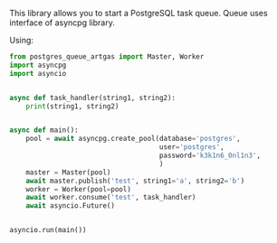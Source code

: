This library allows you to start a PostgreSQL task queue.
Queue uses interface of asyncpg library.

Using:

```python
from postgres_queue_artgas import Master, Worker
import asyncpg
import asyncio


async def task_handler(string1, string2):
    print(string1, string2)


async def main():
    pool = await asyncpg.create_pool(database='postgres',
                                     user='postgres',
                                     password='k3k1n6_0nl1n3',
                                     )
    master = Master(pool)
    await master.publish('test', string1='a', string2='b')
    worker = Worker(pool=pool)
    await worker.consume('test', task_handler)
    await asyncio.Future()


asyncio.run(main())
```